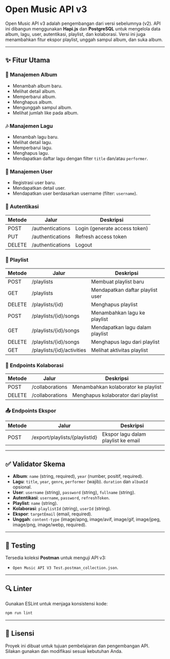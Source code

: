 # Open Music API v3

Open Music API v3 adalah pengembangan dari versi sebelumnya (v2). API ini dibangun menggunakan **Hapi.js** dan **PostgreSQL** untuk mengelola data album, lagu, user, autentikasi, playlist, dan kolaborasi. Versi ini juga menambahkan fitur ekspor playlist, unggah sampul album, dan suka album.

---

## ✨ Fitur Utama

### 📀 Manajemen Album
- Menambah album baru.
- Melihat detail album.
- Memperbarui album.
- Menghapus album.
- Mengunggah sampul album.
- Melihat jumlah like pada album.

### 🎶 Manajemen Lagu
- Menambah lagu baru.
- Melihat detail lagu.
- Memperbarui lagu.
- Menghapus lagu.
- Mendapatkan daftar lagu dengan filter `title` dan/atau `performer`.

### 👤 Manajemen User
- Registrasi user baru.
- Mendapatkan detail user.
- Mendapatkan user berdasarkan username (filter: `username`).

### 🔑 Autentikasi
| Metode | Jalur              | Deskripsi                     |
|--------|--------------------|-------------------------------|
| POST   | /authentications   | Login (generate access token)|
| PUT    | /authentications   | Refresh access token|
| DELETE | /authentications   | Logout|

### 🎼 Playlist
| Metode | Jalur                              | Deskripsi                          |
|--------|------------------------------------|------------------------------------|
| POST   | /playlists                         | Membuat playlist baru|
| GET    | /playlists                         | Mendapatkan daftar playlist user|
| DELETE | /playlists/{id}                    | Menghapus playlist|
| POST   | /playlists/{id}/songs              | Menambahkan lagu ke playlist|
| GET    | /playlists/{id}/songs              | Mendapatkan lagu dalam playlist|
| DELETE | /playlists/{id}/songs              | Menghapus lagu dari playlist|
| GET    | /playlists/{id}/activities         | Melihat aktivitas playlist|

### 🤝 Endpoints Kolaborasi
| Metode | Jalur                  | Deskripsi                          |
|--------|------------------------|------------------------------------|
| POST   | /collaborations        | Menambahkan kolaborator ke playlist|
| DELETE | /collaborations        | Menghapus kolaborator dari playlist|

### 📤 Endpoints Ekspor
| Metode | Jalur                              | Deskripsi                               |
|--------|------------------------------------|-----------------------------------------|
| POST   | /export/playlists/{playlistId}     | Ekspor lagu dalam playlist ke email|

---

## ✅ Validator Skema
- **Album**: `name` (string, required), `year` (number, positif, required).
- **Lagu**: `title`, `year`, `genre`, `performer` (wajib). `duration` dan `albumId` opsional.
- **User**: `username` (string), `password` (string), `fullname` (string).
- **Autentikasi**: `username`, `password`, `refreshToken`.
- **Playlist**: `name` (string).
- **Kolaborasi**: `playlistId` (string), `userId` (string).
- **Ekspor**: `targetEmail` (email, required).
- **Unggah**: `content-type` (image/apng, image/avif, image/gif, image/jpeg, image/png, image/webp, required).

---

## 🧪 Testing
Tersedia koleksi **Postman** untuk menguji API v3:
- `Open Music API V3 Test.postman_collection.json`.

---

## 🔍 Linter
Gunakan ESLint untuk menjaga konsistensi kode:
```bash
npm run lint
```
---
## 📌 Lisensi
Proyek ini dibuat untuk tujuan pembelajaran dan pengembangan API.
Silakan gunakan dan modifikasi sesuai kebutuhan Anda.